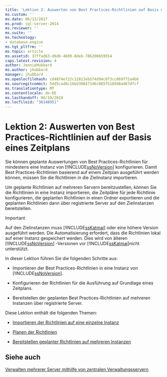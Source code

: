 ```yaml
---
title: 'Lektion 2: Auswerten von Best Practices-Richtlinien auf Basis eines Zeitplans | Microsoft Docs'
ms.custom: ''
ms.date: 06/13/2017
ms.prod: sql-server-2014
ms.reviewer: ''
ms.suite: ''
ms.technology:
- database-engine
ms.tgt_pltfrm: ''
ms.topic: article
ms.assetid: 37ffad63-d6db-4609-8deb-786200659554
caps.latest.revision: 4
author: JennieHubbard
ms.author: jhubbard
manager: jhubbard
ms.openlocfilehash: cd4874e722c12813eb574d94c073cc069f72a4b6
ms.sourcegitcommit: 5dd5cad0c1bbd308471d6c885f516948ad67dfcf
ms.translationtype: MT
ms.contentlocale: de-DE
ms.lasthandoff: 06/19/2018
ms.locfileid: "36148951"
---
```

# <a name="lesson-2-evaluate-best-practices-policies-on-a-scheduled-basis"></a>Lektion 2: Auswerten von Best Practices-Richtlinien auf der Basis eines Zeitplans
  Sie können geplante Auswertungen von Best Practices-Richtlinien für mindestens eine Instanz von [!INCLUDE[ssNoVersion](../includes/ssnoversion-md.md)] konfigurieren. Damit Best Practices-Richtlinien basierend auf einem Zeitplan ausgeführt werden können, müssen Sie die Richtlinien in die Zielinstanz importieren.  
  
 Um geplante Richtlinien auf mehreren Servern bereitzustellen, können Sie die Richtlinien in eine Instanz importieren, die Zeitpläne für jede Richtlinie konfigurieren, die geplanten Richtlinien in einen Ordner exportieren und die geplanten Richtlinien dann über registrierte Server auf den Zielinstanzen bereitstellen.  
  
> [!IMPORTANT]  
>  Auf den Zielinstanzen muss [!INCLUDE[ssKatmai](../includes/sskatmai-md.md)] oder eine höhere Version ausgeführt werden. Die Automatisierung erfordert, dass die Richtlinien lokal auf einer Instanz gespeichert werden. Dies wird von älteren [!INCLUDE[ssNoVersion](../includes/ssnoversion-md.md)] -Versionen vor [!INCLUDE[ssKatmai](../includes/sskatmai-md.md)]nicht unterstützt.  
  
 In dieser Lektion führen Sie die folgenden Schritte aus:  
  
-   Importieren der Best Practices-Richtlinien in eine Instanz von [!INCLUDE[ssNoVersion](../includes/ssnoversion-md.md)].  
  
-   Konfigurieren der Richtlinien für die Ausführung auf Grundlage eines Zeitplans.  
  
-   Bereitstellen der geplanten Best Practices-Richtlinien auf mehreren Instanzen über registrierte Server.  
  
 Diese Lektion enthält die folgenden Themen:  
  
-   [Importieren der Richtlinien auf eine einzelne Instanz](../../2014/tutorials/import-the-policies-to-a-single-instance.md)  
  
-   [Planen der Richtlinien](../../2014/tutorials/schedule-the-policies.md)  
  
-   [Bereitstellen geplanter Richtlinien auf mehreren Instanzen](../../2014/tutorials/deploy-scheduled-policies-to-multiple-instances.md)  
  
## <a name="see-also"></a>Siehe auch  
 [Verwalten mehrerer Server mithilfe von zentralen Verwaltungsservern](../relational-databases/administer-multiple-servers-using-central-management-servers.md)  
  
  